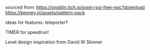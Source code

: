 

sourced from: https://snoblin.itch.io/pixel-rpg-free-npc?download
https://kenney.nl/assets/pattern-pack

ideas for features:
teleporter?

TIMER for speedrun!

Level design inspiration from David W Skinner


